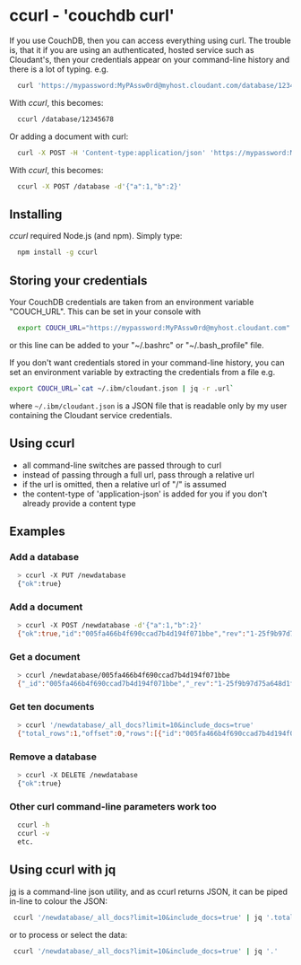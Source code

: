 # ccurl - 'couchdb curl'

If you use CouchDB, then you can access everything using curl. The trouble is, that it if you are using an authenticated, hosted service such as Cloudant's, then your credentials appear on your command-line history and there is a lot of typing. e.g.

```sh
  curl 'https://mypassword:MyPAssw0rd@myhost.cloudant.com/database/12345678'
```

With *ccurl*, this becomes:

```sh
  ccurl /database/12345678
```

Or adding a document with curl:

```sh
  curl -X POST -H 'Content-type:application/json' 'https://mypassword:MyPAssw0rd@myhost.cloudant.com/database' -d'{"a":1,"b":2}'
```

With *ccurl*, this becomes:

```sh
  ccurl -X POST /database -d'{"a":1,"b":2}'
```

## Installing

*ccurl* required Node.js (and npm). Simply type:

```sh
  npm install -g ccurl
```

## Storing your credentials

Your CouchDB credentials are taken from an environment variable "COUCH_URL". This can be set in your console with

```sh
  export COUCH_URL="https://mypassword:MyPAssw0rd@myhost.cloudant.com"
```

or this line can be added to your "~/.bashrc" or "~/.bash_profile" file.

If you don't want credentials stored in your command-line history, you can set an environment variable by extracting the credentials from a file e.g.

```sh
export COUCH_URL=`cat ~/.ibm/cloudant.json | jq -r .url`
```

where `~/.ibm/cloudant.json` is a JSON file that is readable only by my user containing the Cloudant service credentials.

## Using ccurl

* all command-line switches are passed through to curl
* instead of passing through a full url, pass through a relative url
* if the url is omitted, then a relative url of "/" is assumed
* the content-type of 'application-json' is added for you if you don't already provide a content type

## Examples

### Add a database

```sh
  > ccurl -X PUT /newdatabase
  {"ok":true}
```  

### Add a document

```sh
  > ccurl -X POST /newdatabase -d'{"a":1,"b":2}'
  {"ok":true,"id":"005fa466b4f690ccad7b4d194f071bbe","rev":"1-25f9b97d75a648d1fcd23f0a73d2776e"}
```

### Get a document

```sh
  > ccurl /newdatabase/005fa466b4f690ccad7b4d194f071bbe
  {"_id":"005fa466b4f690ccad7b4d194f071bbe","_rev":"1-25f9b97d75a648d1fcd23f0a73d2776e","a":1,"b":2}
```

### Get ten documents

```sh
  > ccurl '/newdatabase/_all_docs?limit=10&include_docs=true' 
  {"total_rows":1,"offset":0,"rows":[{"id":"005fa466b4f690ccad7b4d194f071bbe","key":"005fa466b4f690ccad7b4d194f071bbe","value":{"rev":"1-25f9b97d75a648d1fcd23f0a73d2776e"},"doc":{"_id":"005fa466b4f690ccad7b4d194f071bbe","_rev":"1-25f9b97d75a648d1fcd23f0a73d2776e","a":1,"b":2}}]}
```

### Remove a database

```sh
  > ccurl -X DELETE /newdatabase
  {"ok":true}
```  

### Other curl command-line parameters work too

```sh
  ccurl -h
  ccurl -v
  etc. 
```

## Using ccurl with jq

[jq](http://stedolan.github.io/jq/) is a command-line json utility, and as ccurl returns JSON, it can be piped in-line to colour the JSON:

```sh
 ccurl '/newdatabase/_all_docs?limit=10&include_docs=true' | jq '.total_rows'
```

or to process or select the data:

```sh
 ccurl '/newdatabase/_all_docs?limit=10&include_docs=true' | jq '.'
```


